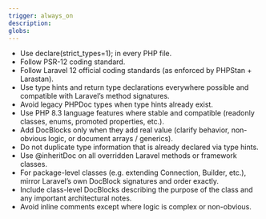 ```yaml
---
trigger: always_on
description: 
globs: 
---
```


- Use declare(strict_types=1); in every PHP file.
- Follow PSR-12 coding standard.
- Follow Laravel 12 official coding standards (as enforced by PHPStan + Larastan).
- Use type hints and return type declarations everywhere possible and compatible with Laravel’s method signatures.
- Avoid legacy PHPDoc types when type hints already exist.
- Use PHP 8.3 language features where stable and compatible (readonly classes, enums, promoted properties, etc.).
- Add DocBlocks only when they add real value (clarify behavior, non-obvious logic, or document arrays / generics).
- Do not duplicate type information that is already declared via type hints.
- Use @inheritDoc on all overridden Laravel methods or framework classes.
- For package-level classes (e.g. extending Connection, Builder, etc.), mirror Laravel’s own DocBlock signatures and order exactly.
- Include class-level DocBlocks describing the purpose of the class and any important architectural notes.
- Avoid inline comments except where logic is complex or non-obvious.